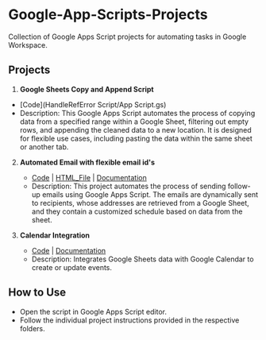 # Google-App-Scripts-Projects
Collection of Google Apps Script projects for automating tasks in Google Workspace.

## Projects
1. **Google Sheets Copy and Append Script**
- [Code](HandleRefError Script/App Script.gs)
- Description: This Google Apps Script automates the process of copying data from a specified range within a Google Sheet, filtering out empty rows, and appending the cleaned data to a new location. It is designed for flexible use cases, including pasting the data within the same sheet or another tab.

2. **Automated Email with flexible email id's**
   - [Code](send_schedule_email_flexible_email_ids/schedule_emails_flx_emails.gs) | [HTML_File](send_schedule_email_flexible_email_ids/HTML.html) | [Documentation](send_schedule_email_flexible_email_ids/README.md)
   - Description: This project automates the process of sending follow-up emails using Google Apps Script. The emails are dynamically sent to recipients, whose addresses are retrieved from a Google Sheet, and they contain a customized schedule based on data from the sheet.

3. **Calendar Integration**
   - [Code](calendar_integration/CalendarIntegration.gs) | [Documentation](calendar_integration/README.md)
   - Description: Integrates Google Sheets data with Google Calendar to create or update events.

## How to Use
- Open the script in Google Apps Script editor.
- Follow the individual project instructions provided in the respective folders.

